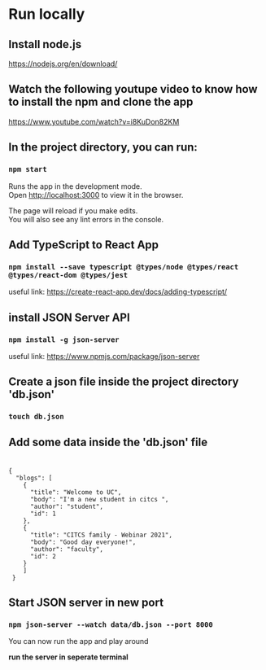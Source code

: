 # Run locally

## Install node.js

https://nodejs.org/en/download/

## Watch the following youtupe video to know how to install the npm and clone the app

https://www.youtube.com/watch?v=i8KuDon82KM

## In the project directory, you can run:

### `npm start`

Runs the app in the development mode.\
Open [http://localhost:3000](http://localhost:3000) to view it in the browser.

The page will reload if you make edits.\
You will also see any lint errors in the console.

## Add TypeScript to React App

### `npm install --save typescript @types/node @types/react @types/react-dom @types/jest`

useful link: https://create-react-app.dev/docs/adding-typescript/

## install JSON Server API

### `npm install -g json-server`

useful link: https://www.npmjs.com/package/json-server

##  Create a json file inside the project directory 'db.json'

### `touch db.json`

## Add some data inside the 'db.json' file

### 
```

{
  "blogs": [
    {
      "title": "Welcome to UC",
      "body": "I'm a new student in citcs ",
      "author": "student",
      "id": 1
    },
    {
      "title": "CITCS family - Webinar 2021",
      "body": "Good day everyone!",
      "author": "faculty",
      "id": 2
    }
    ]
 }   
```

## Start JSON server in new port

### `npm json-server --watch data/db.json --port 8000 `

You can now run the app and play around


**run the server in seperate terminal**


